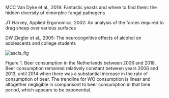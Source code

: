 MCC Van Dyke et al., 2019: Fantastic yeasts and where to find them: the hidden diversity of dimorphic fungal pathogens

JT Harvey, Applied Ergonomics, 2002: An analysis of the forces required to drag sheep over various surfaces

DW Ziegler et al., 2005: The neurocognitive effects of alcohol on adolescents and college students

![ascls_fig](https://github.com/sophieams/CS_Assignment/assets/144475934/c3b18e17-e7d8-4aec-9913-9dab48654552)

Figure 1. Beer consumption in the Netherlands between 2006 and 2018. Beer consumption remained relatively constant between years 2006 and 2013, until 2014 when there was a substantial increase in the rate of consumption of beer. The trendline for WO consumption is linear and altogether negligible in comparisont to beer consumption in that time period, which appears to be exponential. 
